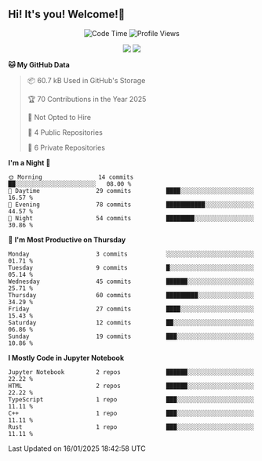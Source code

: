 ## Hi! It's you! Welcome!👋
<p align="center">
  <img src="http://img.shields.io/badge/Code%20Time-25%20hrs%2045%20mins-blue" alt="Code Time">
  <img src="http://img.shields.io/badge/Profile%20Views-64-blue" alt="Profile Views">
</p>
<p align="center">
  <img src="https://github-readme-stats.vercel.app/api/top-langs/?username=Shanshuimei&theme=transparent&hide_border=true" />
  <img src="https://github-readme-stats.vercel.app/api/wakatime?username=Shanshuimei&theme=transparent&hide_border=true&layout=compact&langs_count=22" />
</p>
<!--START_SECTION:waka-->

**🐱 My GitHub Data** 

> 📦 60.7 kB Used in GitHub's Storage 
 > 
> 🏆 70 Contributions in the Year 2025
 > 
> 🚫 Not Opted to Hire
 > 
> 📜 4 Public Repositories 
 > 
> 🔑 6 Private Repositories 
 > 
**I'm a Night 🦉** 

```text
🌞 Morning                14 commits          ██░░░░░░░░░░░░░░░░░░░░░░░   08.00 % 
🌆 Daytime                29 commits          ████░░░░░░░░░░░░░░░░░░░░░   16.57 % 
🌃 Evening                78 commits          ███████████░░░░░░░░░░░░░░   44.57 % 
🌙 Night                  54 commits          ████████░░░░░░░░░░░░░░░░░   30.86 % 
```
📅 **I'm Most Productive on Thursday** 

```text
Monday                   3 commits           ░░░░░░░░░░░░░░░░░░░░░░░░░   01.71 % 
Tuesday                  9 commits           █░░░░░░░░░░░░░░░░░░░░░░░░   05.14 % 
Wednesday                45 commits          ██████░░░░░░░░░░░░░░░░░░░   25.71 % 
Thursday                 60 commits          █████████░░░░░░░░░░░░░░░░   34.29 % 
Friday                   27 commits          ████░░░░░░░░░░░░░░░░░░░░░   15.43 % 
Saturday                 12 commits          ██░░░░░░░░░░░░░░░░░░░░░░░   06.86 % 
Sunday                   19 commits          ███░░░░░░░░░░░░░░░░░░░░░░   10.86 % 
```


**I Mostly Code in Jupyter Notebook** 

```text
Jupyter Notebook         2 repos             ██████░░░░░░░░░░░░░░░░░░░   22.22 % 
HTML                     2 repos             ██████░░░░░░░░░░░░░░░░░░░   22.22 % 
TypeScript               1 repo              ███░░░░░░░░░░░░░░░░░░░░░░   11.11 % 
C++                      1 repo              ███░░░░░░░░░░░░░░░░░░░░░░   11.11 % 
Rust                     1 repo              ███░░░░░░░░░░░░░░░░░░░░░░   11.11 % 
```




 Last Updated on 16/01/2025 18:42:58 UTC
<!--END_SECTION:waka-->
